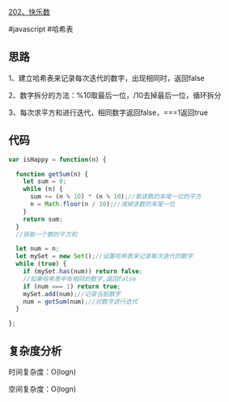 [202、快乐数](https://leetcode.cn/problems/happy-number/)

#javascript #哈希表
## 思路
1、建立哈希表来记录每次迭代的数字，出现相同时，返回false

2、数字拆分的方法：%10取最后一位，/10去掉最后一位，循环拆分

3、每次求平方和进行迭代，相同数字返回false，===1返回true

## 代码
```javascript
var isHappy = function(n) {

  function getSum(n) {
    let sum = 0;
    while (n) {
      sum += (n % 10) * (n % 10);//取该数的末尾一位的平方
      n = Math.floor(n / 10);//减掉该数的末尾一位
    }
    return sum;
  }
  //获取一个数的平方和

  let num = n;
  let mySet = new Set();//设置哈希表来记录每次迭代的数字
  while (true) {
    if (mySet.has(num)) return false;
    //如果哈希表中有相同的数字,返回false
    if (num === 1) return true;
    mySet.add(num);//记录当前数字
    num = getSum(num);//对数字进行迭代
  }

};
```
## 复杂度分析
时间复杂度：O(logn)

空间复杂度：O(logn)

